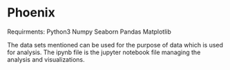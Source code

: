 # Phoenix

Requirments:
Python3
Numpy
Seaborn
Pandas
Matplotlib

The data sets mentioned can be used for the purpose of data which is used for analysis.
The ipynb file is the jupyter notebook file managing the analysis and visualizations.
